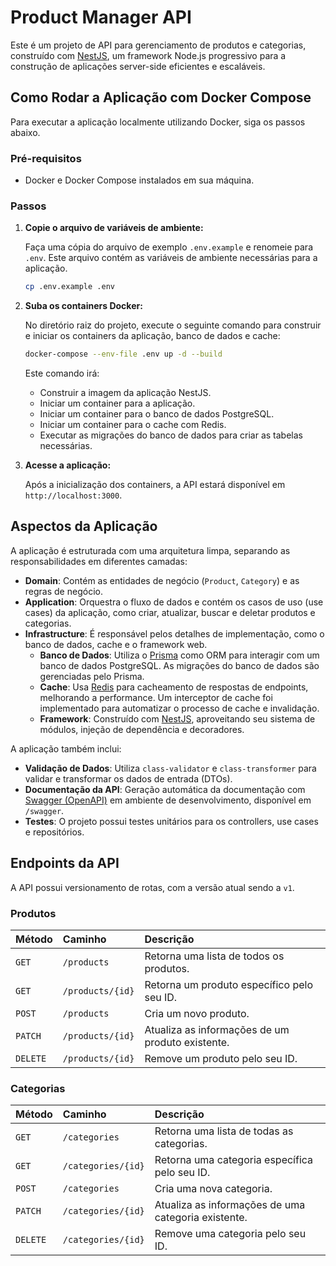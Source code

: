 

# Product Manager API

Este é um projeto de API para gerenciamento de produtos e categorias, construído com [NestJS](https://nestjs.com/), um framework Node.js progressivo para a construção de aplicações server-side eficientes e escaláveis.

## Como Rodar a Aplicação com Docker Compose

Para executar a aplicação localmente utilizando Docker, siga os passos abaixo.

### Pré-requisitos

- Docker e Docker Compose instalados em sua máquina.

### Passos

1.  **Copie o arquivo de variáveis de ambiente:**

    Faça uma cópia do arquivo de exemplo `.env.example` e renomeie para `.env`. Este arquivo contém as variáveis de ambiente necessárias para a aplicação.

    ```bash
    cp .env.example .env
    ```

2.  **Suba os containers Docker:**

    No diretório raiz do projeto, execute o seguinte comando para construir e iniciar os containers da aplicação, banco de dados e cache:

    ```bash
    docker-compose --env-file .env up -d --build
    ```

    Este comando irá:
    * Construir a imagem da aplicação NestJS.
    * Iniciar um container para a aplicação.
    * Iniciar um container para o banco de dados PostgreSQL.
    * Iniciar um container para o cache com Redis.
    * Executar as migrações do banco de dados para criar as tabelas necessárias.

3.  **Acesse a aplicação:**

    Após a inicialização dos containers, a API estará disponível em `http://localhost:3000`.

## Aspectos da Aplicação

A aplicação é estruturada com uma arquitetura limpa, separando as responsabilidades em diferentes camadas:

* **Domain**: Contém as entidades de negócio (`Product`, `Category`) e as regras de negócio.
* **Application**: Orquestra o fluxo de dados e contém os casos de uso (use cases) da aplicação, como criar, atualizar, buscar e deletar produtos e categorias.
* **Infrastructure**: É responsável pelos detalhes de implementação, como o banco de dados, cache e o framework web.
    * **Banco de Dados**: Utiliza o [Prisma](https://www.prisma.io/) como ORM para interagir com um banco de dados PostgreSQL. As migrações do banco de dados são gerenciadas pelo Prisma.
    * **Cache**: Usa [Redis](https://redis.io/) para cacheamento de respostas de endpoints, melhorando a performance. Um interceptor de cache foi implementado para automatizar o processo de cache e invalidação.
    * **Framework**: Construído com [NestJS](https://nestjs.com/), aproveitando seu sistema de módulos, injeção de dependência e decoradores.

A aplicação também inclui:

* **Validação de Dados**: Utiliza `class-validator` e `class-transformer` para validar e transformar os dados de entrada (DTOs).
* **Documentação da API**: Geração automática da documentação com [Swagger (OpenAPI)](https://swagger.io/) em ambiente de desenvolvimento, disponível em `/swagger`.
* **Testes**: O projeto possui testes unitários para os controllers, use cases e repositórios.

## Endpoints da API

A API possui versionamento de rotas, com a versão atual sendo a `v1`.

### Produtos

| Método | Caminho | Descrição |
| :--- | :--- | :--- |
| `GET` | `/products` | Retorna uma lista de todos os produtos. |
| `GET` | `/products/{id}` | Retorna um produto específico pelo seu ID. |
| `POST` | `/products` | Cria um novo produto. |
| `PATCH` | `/products/{id}` | Atualiza as informações de um produto existente. |
| `DELETE` | `/products/{id}` | Remove um produto pelo seu ID. |

### Categorias

| Método | Caminho | Descrição |
| :--- | :--- | :--- |
| `GET` | `/categories` | Retorna uma lista de todas as categorias. |
| `GET` | `/categories/{id}`| Retorna uma categoria específica pelo seu ID. |
| `POST` | `/categories` | Cria uma nova categoria. |
| `PATCH` | `/categories/{id}`| Atualiza as informações de uma categoria existente. |
| `DELETE` | `/categories/{id}`| Remove uma categoria pelo seu ID. |
